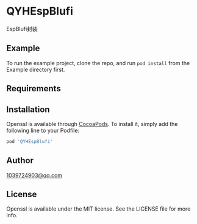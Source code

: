 # QYHEspBlufi
EspBlufi封装


## Example

To run the example project, clone the repo, and run `pod install` from the Example directory first.

## Requirements

## Installation

Openssl is available through [CocoaPods](https://cocoapods.org). To install
it, simply add the following line to your Podfile:

```ruby
pod 'QYHEspBlufi'
```

## Author

1039724903@qq.com

## License

Openssl is available under the MIT license. See the LICENSE file for more info.

